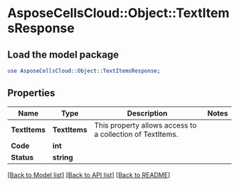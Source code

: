 # AsposeCellsCloud::Object::TextItemsResponse 

## Load the model package
```perl
use AsposeCellsCloud::Object::TextItemsResponse;
```

## Properties
Name | Type | Description | Notes
------------ | ------------- | ------------- | -------------
**TextItems** | **TextItems** | This property allows access to a collection of TextItems. |
**Code** | **int** |  |
**Status** | **string** |  |  

[[Back to Model list]](../README.md#documentation-for-models) [[Back to API list]](../README.md#documentation-for-api-endpoints) [[Back to README]](../README.md)

